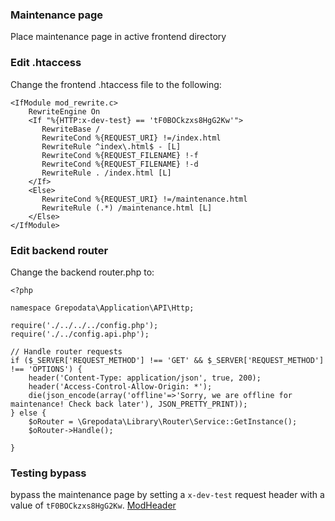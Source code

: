 ### Maintenance page
Place maintenance page in active frontend directory

### Edit .htaccess
Change the frontend .htaccess file to the following:
```
<IfModule mod_rewrite.c>
    RewriteEngine On
    <If "%{HTTP:x-dev-test} == 'tF0BOCkzxs8HgG2Kw'">
       RewriteBase /
       RewriteCond %{REQUEST_URI} !=/index.html
       RewriteRule ^index\.html$ - [L]
       RewriteCond %{REQUEST_FILENAME} !-f
       RewriteCond %{REQUEST_FILENAME} !-d
       RewriteRule . /index.html [L]
    </If>
    <Else>
       RewriteCond %{REQUEST_URI} !=/maintenance.html
       RewriteRule (.*) /maintenance.html [L]
    </Else>
</IfModule>
```

### Edit backend router
Change the backend router.php to:
```
<?php

namespace Grepodata\Application\API\Http;

require('./../../../config.php');
require('./../config.api.php');

// Handle router requests
if ($_SERVER['REQUEST_METHOD'] !== 'GET' && $_SERVER['REQUEST_METHOD'] !== 'OPTIONS') {
    header('Content-Type: application/json', true, 200);
    header('Access-Control-Allow-Origin: *');
    die(json_encode(array('offline'=>'Sorry, we are offline for maintenance! Check back later'), JSON_PRETTY_PRINT));
} else {
    $oRouter = \Grepodata\Library\Router\Service::GetInstance();
    $oRouter->Handle();

}

```

### Testing bypass
bypass the maintenance page by setting a `x-dev-test` request header with a value of `tF0BOCkzxs8HgG2Kw`.
[ModHeader](https://chrome.google.com/webstore/detail/modheader/idgpnmonknjnojddfkpgkljpfnnfcklj)
